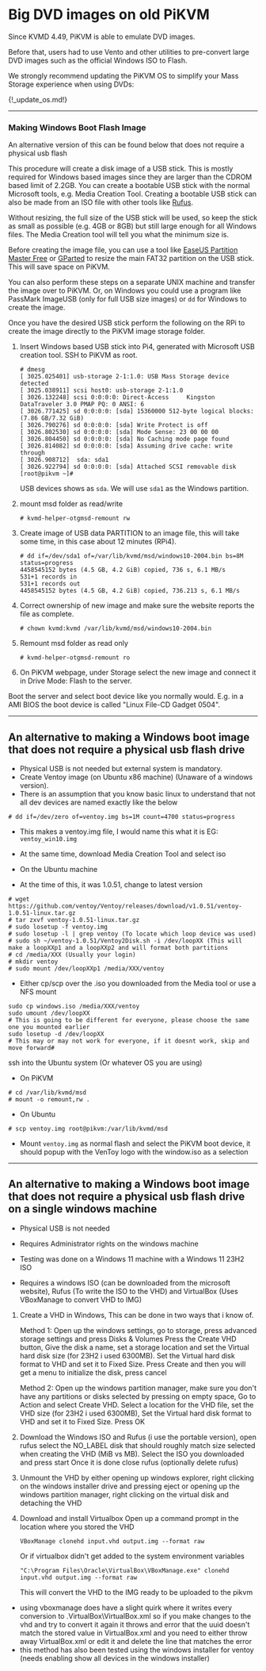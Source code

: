 # Big DVD images on old PiKVM

Since KVMD 4.49, PiKVM is able to emulate DVD images.

Before that, users had to use Vento and other utilities to pre-convert large DVD images
such as the official Windows ISO to Flash.

We strongly recommend updating the PiKVM OS to simplify your Mass Storage experience when using DVDs:

{!_update_os.md!}


-----
### Making Windows Boot Flash Image

An alternative version of this can be found below that does not require a physical usb flash

This procedure will create a disk image of a USB stick.
This is mostly required for Windows based images since they are larger than the CDROM based limit of 2.2GB.
You can create a bootable USB stick with the normal Microsoft tools, e.g. Media Creation Tool.
Creating a bootable USB stick can also be made from an ISO file with other tools like [Rufus](https://rufus.ie).

Without resizing, the full size of the USB stick will be used, so keep the stick as small as possible (e.g. 4GB or 8GB)
but still large enough for all Windows files. The Media Creation tool will tell you what the minimum size is.

Before creating the image file, you can use a tool like
[EaseUS Partition Master Free](https://www.easeus.com/partition-manager/epm-free.html) or [GParted](https://gparted.org)
to resize the main FAT32 partition on the USB stick. This will save space on PiKVM.

You can also perform these steps on a separate UNIX machine and transfer the image over to PiKVM.
Or, on Windows you could use a program like PassMark ImageUSB (only for full USB size images)
or `dd` for Windows to create the image.

Once you have the desired USB stick perform the following on the RPi to create the image directly to the PiKVM image storage folder.

1. Insert Windows based USB stick into Pi4, generated with Microsoft USB creation tool. SSH to PiKVM as root.

    ```console
    # dmesg
    [ 3025.025401] usb-storage 2-1:1.0: USB Mass Storage device detected
    [ 3025.038911] scsi host0: usb-storage 2-1:1.0
    [ 3026.132248] scsi 0:0:0:0: Direct-Access     Kingston DataTraveler 3.0 PMAP PQ: 0 ANSI: 6
    [ 3026.771425] sd 0:0:0:0: [sda] 15360000 512-byte logical blocks: (7.86 GB/7.32 GiB)
    [ 3026.790276] sd 0:0:0:0: [sda] Write Protect is off
    [ 3026.802530] sd 0:0:0:0: [sda] Mode Sense: 23 00 00 00
    [ 3026.804450] sd 0:0:0:0: [sda] No Caching mode page found
    [ 3026.814082] sd 0:0:0:0: [sda] Assuming drive cache: write through
    [ 3026.908712]  sda: sda1
    [ 3026.922794] sd 0:0:0:0: [sda] Attached SCSI removable disk
    [root@pikvm ~]#
    ```

    USB devices shows as `sda`. We will use `sda1` as the Windows partition.

2. mount msd folder as read/write

    ```console
    # kvmd-helper-otgmsd-remount rw
    ```

3. Create image of USB data PARTITION to an image file, this will take some time, in this case about 12 minutes (RPi4).

    ```console
    # dd if=/dev/sda1 of=/var/lib/kvmd/msd/windows10-2004.bin bs=8M status=progress
    4458545152 bytes (4.5 GB, 4.2 GiB) copied, 736 s, 6.1 MB/s
    531+1 records in
    531+1 records out
    4458545152 bytes (4.5 GB, 4.2 GiB) copied, 736.213 s, 6.1 MB/s
    ```

4. Correct ownership of new image and make sure the website reports the file as complete.

    ```console
    # chown kvmd:kvmd /var/lib/kvmd/msd/windows10-2004.bin
    ```

5. Remount msd folder as read only

    ```console
    # kvmd-helper-otgmsd-remount ro
    ```

6. On PiKVM webpage, under Storage select the new image and connect it in Drive Mode: Flash to the server.

Boot the server and select boot device like you normally would.
E.g. in a AMI BIOS the boot device is called "Linux File-CD Gadget 0504".


-----
## An alternative to making a Windows boot image that does not require a physical usb flash drive

* Physical USB is not needed but external system is mandatory.
* Create Ventoy image (on Ubuntu x86 machine) (Unaware of a windows version).
* There is an assumption that you know basic linux to understand that not all dev devices are named exactly like the below

```console
# dd if=/dev/zero of=ventoy.img bs=1M count=4700 status=progress
```

* This makes a ventoy.img file, I would name this what it is EG: `ventoy_win10.img`
* At the same time, download Media Creation Tool and select iso

* On the Ubuntu machine
* At the time of this, it was 1.0.51, change to latest version

```console
# wget https://github.com/ventoy/Ventoy/releases/download/v1.0.51/ventoy-1.0.51-linux.tar.gz
# tar zxvf ventoy-1.0.51-linux.tar.gz
# sudo losetup -f ventoy.img
# sudo losetup -l | grep ventoy (To locate which loop device was used)
# sudo sh ~/ventoy-1.0.51/Ventoy2Disk.sh -i /dev/loopXX (This will make a loopXXp1 and a loopXXp2 and will format both partitions
# cd /media/XXX (Usually your login)
# mkdir ventoy
# sudo mount /dev/loopXXp1 /media/XXX/ventoy
```

* Either cp/scp over the .iso you downloaded from the Media tool or use a NFS mount

```console
sudo cp windows.iso /media/XXX/ventoy
sudo umount /dev/loopXX 
# This is going to be different for everyone, please choose the same one you mounted earlier
sudo losetup -d /dev/loopXX 
# This may or may not work for everyone, if it doesnt work, skip and move forward#
```

ssh into the Ubuntu system (Or whatever OS you are using)

* On PiKVM

```console
# cd /var/lib/kvmd/msd
# mount -o remount,rw .
```

* On Ubuntu

```console
# scp ventoy.img root@pikvm:/var/lib/kvmd/msd
```

* Mount `ventoy.img` as normal flash and select the PiKVM boot device, it should popup with the VenToy logo with the window.iso as a selection 

-----
## An alternative to making a Windows boot image that does not require a physical usb flash drive on a single windows machine

* Physical USB is not needed
* Requires Administrator rights on the windows machine

* Testing was done on a Windows 11 machine with a Windows 11 23H2 ISO

* Requires a windows ISO (can be downloaded from the microsoft website), Rufus (To write the ISO to the VHD) and VirtualBox (Uses VBoxManage to convert VHD to IMG)

1. Create a VHD in Windows, This can be done in two ways that i know of.

    Method 1:
    Open up the windows settings, go to storage, press advanced storage settings and press Disks & Volumes
    Press the Create VHD button, Give the disk a name, set a storage location and set the Virtual hard disk size (for 23H2 i used 6300MB). Set the Virtual hard disk format to VHD and set it to Fixed Size.
    Press Create and then you will get a menu to initialize the disk, press cancel

    Method 2:
    Open up the windows partition manager, make sure you don't have any partitions or disks selected by pressing on empty space, Go to Action and select Create VHD.
    Select a location for the VHD file, set the VHD size (for 23H2 i used 6300MB), Set the Virtual hard disk format to VHD and set it to Fixed Size.
    Press OK

2.
    Download the Windows ISO and Rufus (i use the portable version), open rufus select the NO_LABEL disk that should roughly match size selected when creating the VHD (MiB vs MB).
    Select the ISO you downloaded and press start
    Once it is done close rufus (optionally delete rufus)

3. Unmount the VHD by either opening up windows explorer, right clicking on the windows installer drive and pressing eject or opening up the windows partition manager, right clicking on the virtual disk and detaching the VHD

4.
    Download and install Virtualbox
    Open up a command prompt in the location where you stored the VHD
    ```console
    VBoxManage clonehd input.vhd output.img --format raw
    ```
    Or if virtualbox didn't get added to the system environment variables
    ```console
    "C:\Program Files\Oracle\VirtualBox\VBoxManage.exe" clonehd input.vhd output.img --format raw
    ```
    This will convert the VHD to the IMG ready to be uploaded to the pikvm


* using vboxmanage does have a slight quirk where it writes every conversion to <username>\.VirtualBox\VirtualBox.xml so if you make changes to the vhd and try to convert it again it throws and error that the uuid doesn't match the stored value in VirtualBox.xml and you need to either throw away VirtualBox.xml or edit it and delete the line that matches the error
* this method has also been tested using the windows installer for ventoy (needs enabling show all devices in the windows installer)
